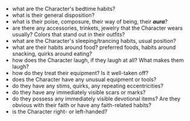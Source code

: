 - what are the Character's bedtime habits?
- what is their general disposition? 
- what is their poise, composure, their way of being, their ***aura***?
- are there any accessories, trinkets, jewelry that the Character wears usually? Colors that stand out in their outfits?
- what are the Character's sleeping/trancing habits, usual position?
- what are their habits around food? preferred foods, habits around snacking, quirks around eating?
- how does the Character laugh, if they laugh at all? What makes them laugh?
- how do they treat their equipment? Is it well-taken off?
- does the Character have any unusual equipment or tools?
- do they have any stims, quirks, any repeating eccentricities?
- do they have any immediately visible scars or marks?
- do they possess any immediately visible devotional items? Are they obvious with their faith or have any faith-related habits?
- is the Character right- or left-handed?